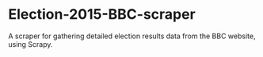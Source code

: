 # Election-2015-BBC-scraper
A scraper for gathering detailed election results data from the BBC website, using Scrapy.
